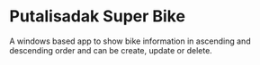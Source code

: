 # Putalisadak Super Bike
A windows based app to show bike information in ascending and descending order and can be create, update or delete. 
